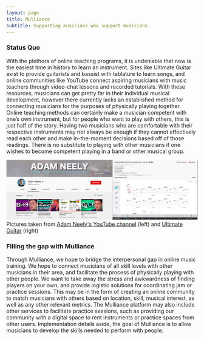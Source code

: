 ```yaml
---
layout: page
title: Mulliance
subtitle: Supporting musicians who support musicians.
---
```


### Status Quo
With the plethora of online teaching programs, it is undeniable that now is the easiest time in history to learn an instrument. Sites like Ultimate Guitar exist to provide guitarists and bassist with tablature to learn songs, and online communities like YouTube connect aspiring musicians with music teachers through video-chat lessons and recorded tutorials. With these resources, musicians can get pretty far in their individual musical development, however there currently lacks an established method for connecting musicians for the purposes of physically playing together. Online teaching methods can certainly make a musician competent with one’s own instrument, but for people who want to play with others, this is just half of the story. Having two musicians who are comfortable with their respective instruments may not always be enough if they cannot effectively read each other and make in-the-moment decisions based off of those readings. There is no substitute to playing with other musicians if one wishes to become competent playing in a band or other musical group.

![Adam Neely, Ultimate Guitar](/img/AN_UG.png)
Pictures taken from [Adam Neely's YouTube channel](https://www.youtube.com/user/havic5/videos) (left) and [Ultimate Guitar](https://tabs.ultimate-guitar.com/tab/wilco/impossible_germany_guitar_pro_1015179) (right)

### Filling the gap with Mulliance
Through Mulliance, we hope to bridge the interpersonal gap in online music training. We hope to connect musicians of all skill levels with other musicians in their area, and facilitate the process of physically playing with other people. We want to take away the stress and awkwardness of finding players on your own, and provide logistic solutions for coordinating jam or practice sessions. This may be in the form of creating an online community to match musicians with others based on location, skill, musical interest, as well as any other relevant metrics. The Mulliance platform may also include other services to facilitate practice sessions, such as providing our community with a digital space to rent instruments or practice spaces from other users. Implementation details aside, the goal of Mulliance is to allow musicians to develop the skills needed to perform with people.
